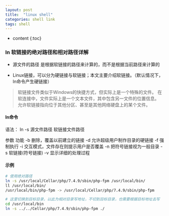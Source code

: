 ```yaml
---
layout: post
title:  "linux shell"
categories: shell link
tags: shell
---
```

* content
  {:toc}

### ln 软链接的绝对路径和相对路径详解

* 源文件的路径 是根据软链接的路径来计算的，而不是根据当前路径来计算的

* Linux链接，可以分为硬链接与软链接；本文主要介绍软链接。（默认情况下，ln命令产生硬链接）
> 软链接文件类似于Windows的快捷方式，但实际上是一个特殊的文件。
> 在软连接中，文件实际上是一个文本文件，其中包含另一文件的位置信息。
> 允许软链接指向位于其他分区、甚至是其他网络硬盘上的某个文件。




#### ln命令

语法：
ln -s 源文件路径 软链接文件路径

参数	功能
-b	删除，覆盖以前建立的链接
-d	允许超级用户制作目录的硬链接
-f	强制执行
-i	交互模式，文件存在则提示用户是否覆盖
-n	把符号链接视为一般目录
-s	软链接(符号链接)
-v	显示详细的处理过程

#### 示例

```bash
# 使用绝对路径
ln -s /usr/local/Cellar/php/7.4.9/sbin/php-fpm /usr/local/bin/
ll /usr/local/bin/
/usr/local/bin/php-fpm -> /usr/local/Cellar/php/7.4.9/sbin/php-fpm

# 这里切换到目标目录，以此为相对目录写地址，不切到目标目录，也需要根据目标地址去写
cd /usr/local/bin
ln -s ../../Cellar/php/7.4.9/sbin/php-fpm ./

```

